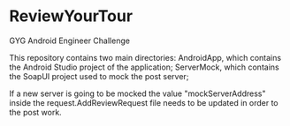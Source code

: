 # ReviewYourTour
GYG Android Engineer Challenge

This repository contains two main directories: 
    AndroidApp, which contains the Android Studio project of the application;
    ServerMock, which contains the SoapUI project used to mock the post server;
    
If a new server is going to be mocked the value "mockServerAddress" inside the request.AddReviewRequest file needs to be updated in order to the post work.

